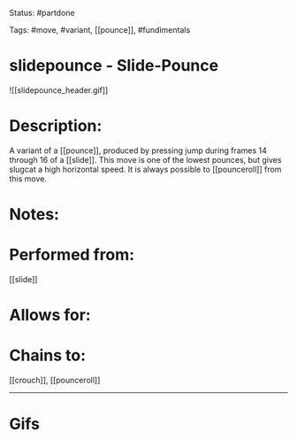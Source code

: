 Status: #partdone 

Tags: #move, #variant, [[pounce]], #fundimentals

# slidepounce - Slide-Pounce
![[slidepounce_header.gif]]
# Description:
A variant of a [[pounce]], produced by pressing jump during frames 14 through 16 of a [[slide]]. This move is one of the lowest pounces, but gives slugcat a high horizontal speed. It is always possible to [[pounceroll]] from this move.

# Notes:


# Performed from:
[[slide]]

# Allows for:


# Chains to:
[[crouch]], [[pounceroll]]

___
# Gifs
